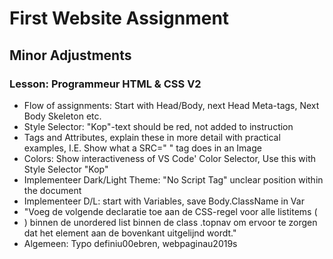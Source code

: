 # First Website Assignment

## Minor Adjustments
### Lesson: Programmeur HTML & CSS V2
- Flow of assignments: Start with Head/Body, next Head Meta-tags, Next Body Skeleton etc.
- Style Selector: "Kop"-text should be red, not added to instruction
- Tags and Attributes, explain these in more detail with practical examples, I.E. Show what a SRC=" " tag does in an Image
- Colors: Show interactiveness of VS Code' Color Selector,
Use this with Style Selector "Kop"
- Implementeer Dark/Light Theme: "No Script Tag" unclear position within the document
- Implementeer D/L: start with Variables, save Body.ClassName in Var
- "Voeg de volgende declaratie toe aan de CSS-regel voor alle listitems (<li>) binnen de unordered list binnen de class .topnav om ervoor te zorgen dat het element aan de bovenkant uitgelijnd wordt."
- Algemeen: Typo definiu00ebren, webpaginau2019s 